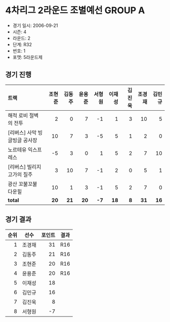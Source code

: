 # 4차리그 2라운드 조별예선 GROUP A

- 경기 일시: 2006-09-21
- 시즌: 4
- 라운드: 2
- 단계: R32
- 번호: 1
- 포맷: 5라운드제





## 경기 진행

| 트랙 | 조현준 | 김동주 | 윤용준 | 서형원 | 이재성 | 김진욱 | 조경재 | 김민규 |
|:---|---:|---:|---:|---:|---:|---:|---:|---:|
| 해적 로비 절벽의 전투 | 2 | 0 | 7 | -1 | 1 | 3 | 10 | 5 |
| [리버스] 사막 빙글빙글 공사장 | 10 | 7 | 3 | -5 | 5 | 1 | 2 | 0 |
| 노르테유 익스프레스 | -5 | 3 | 0 | 1 | 5 | 2 | 7 | 10 |
| [리버스] 빌리지 고가의 질주 | 3 | 10 | 7 | -1 | 2 | 0 | 5 | 1 |
| 광산 꼬불꼬불 다운힐 | 10 | 1 | 3 | -1 | 5 | 2 | 7 | 0 |
| __total__ | __20__ | __21__ | __20__ | __-7__ | __18__ | __8__ | __31__ | __16__ |




## 경기 결과

| 순위 | 선수 | 포인트 | 결과 |
|---:|:---:|---:|:---:|
| 1 | 조경재 | 31 | R16 |
| 2 | 김동주 | 21 | R16 |
| 3 | 조현준 | 20 | R16 |
| 4 | 윤용준 | 20 | R16 |
| 5 | 이재성 | 18 |  |
| 6 | 김민규 | 16 |  |
| 7 | 김진욱 | 8 |  |
| 8 | 서형원 | -7 |  |

